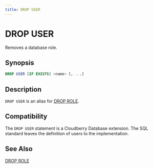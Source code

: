 ```yaml
---
title: DROP USER
---
```


# DROP USER

Removes a database role.

## Synopsis

```sql
DROP USER [IF EXISTS] <name> [, ...]
```

## Description

`DROP USER` is an alias for [DROP ROLE](/docs/sql-stmts/sql-stmt-drop-role.md).

## Compatibility

The `DROP USER` statement is a Cloudberry Database extension. The SQL standard leaves the definition of users to the implementation.

## See Also

[DROP ROLE](/docs/sql-stmts/sql-stmt-drop-role.md)
